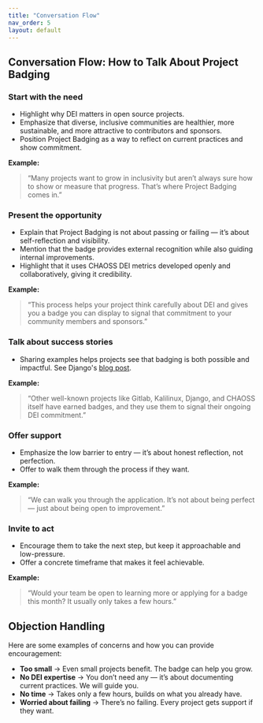 ```yaml
---
title: "Conversation Flow"
nav_order: 5
layout: default
---
```


## Conversation Flow: How to Talk About Project Badging

### Start with the need
- Highlight why DEI matters in open source projects.  
- Emphasize that diverse, inclusive communities are healthier, more sustainable, and more attractive to contributors and sponsors.  
- Position Project Badging as a way to reflect on current practices and show commitment.

**Example:**  
> “Many projects want to grow in inclusivity but aren’t always sure how to show or measure that progress. That’s where Project Badging comes in.”

### Present the opportunity
- Explain that Project Badging is not about passing or failing — it’s about self-reflection and visibility.  
- Mention that the badge provides external recognition while also guiding internal improvements.  
- Highlight that it uses CHAOSS DEI metrics developed openly and collaboratively, giving it credibility.

**Example:**  
> “This process helps your project think carefully about DEI and gives you a badge you can display to signal that commitment to your community members and sponsors.”

### Talk about success stories
- Sharing examples helps projects see that badging is both possible and impactful. See Django's [blog post](https://www.djangoproject.com/weblog/2025/jan/19/django-earns-the-chaoss-dei-bronze-badge/).  

**Example:**  
> “Other well-known projects like Gitlab, Kalilinux, Django, and CHAOSS itself have earned badges, and they use them to signal their ongoing DEI commitment.”

### Offer support
- Emphasize the low barrier to entry — it’s about honest reflection, not perfection.  
- Offer to walk them through the process if they want.  

**Example:**  
> “We can walk you through the application. It’s not about being perfect — just about being open to improvement.”

### Invite to act
- Encourage them to take the next step, but keep it approachable and low-pressure.  
- Offer a concrete timeframe that makes it feel achievable.  

**Example:**  
> “Would your team be open to learning more or applying for a badge this month? It usually only takes a few hours.”

## Objection Handling
Here are some examples of concerns and how you can provide encouragement:
- **Too small** → Even small projects benefit. The badge can help you grow.  
- **No DEI expertise** → You don’t need any — it’s about documenting current practices. We will guide you.  
- **No time** → Takes only a few hours, builds on what you already have.  
- **Worried about failing** → There’s no failing. Every project gets support if they want.

